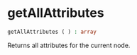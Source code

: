 # getAllAttributes

```php
getAllAttributes ( ) : array
```

Returns all attributes for the current node.